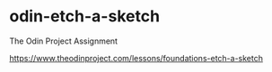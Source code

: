 # odin-etch-a-sketch

The Odin Project Assignment

https://www.theodinproject.com/lessons/foundations-etch-a-sketch
